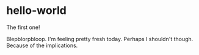 hello-world
===========

The first one!

Blepblorpbloop. I'm feeling pretty fresh today. Perhaps I shouldn't though.
Because of the implications.
